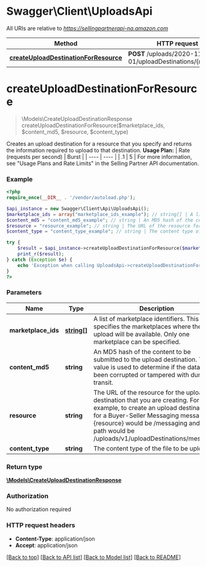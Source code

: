 # Swagger\Client\UploadsApi

All URIs are relative to *https://sellingpartnerapi-na.amazon.com*

Method | HTTP request | Description
------------- | ------------- | -------------
[**createUploadDestinationForResource**](UploadsApi.md#createUploadDestinationForResource) | **POST** /uploads/2020-11-01/uploadDestinations/{resource} | 


# **createUploadDestinationForResource**
> \Models\CreateUploadDestinationResponse createUploadDestinationForResource($marketplace_ids, $content_md5, $resource, $content_type)



Creates an upload destination for a resource that you specify and returns the information required to upload to that destination.  **Usage Plan:**  | Rate (requests per second) | Burst | | ---- | ---- | | .1 | 5 |  For more information, see \"Usage Plans and Rate Limits\" in the Selling Partner API documentation.

### Example
```php
<?php
require_once(__DIR__ . '/vendor/autoload.php');

$api_instance = new Swagger\Client\Api\UploadsApi();
$marketplace_ids = array("marketplace_ids_example"); // string[] | A list of marketplace identifiers. This specifies the marketplaces where the upload will be available. Only one marketplace can be specified.
$content_md5 = "content_md5_example"; // string | An MD5 hash of the content to be submitted to the upload destination. This value is used to determine if the data has been corrupted or tampered with during transit.
$resource = "resource_example"; // string | The URL of the resource for the upload destination that you are creating. For example, to create an upload destination for a Buyer-Seller Messaging message, the {resource} would be /messaging and the path would be  /uploads/v1/uploadDestinations/messaging
$content_type = "content_type_example"; // string | The content type of the file to be uploaded.

try {
    $result = $api_instance->createUploadDestinationForResource($marketplace_ids, $content_md5, $resource, $content_type);
    print_r($result);
} catch (Exception $e) {
    echo 'Exception when calling UploadsApi->createUploadDestinationForResource: ', $e->getMessage(), PHP_EOL;
}
?>
```

### Parameters

Name | Type | Description  | Notes
------------- | ------------- | ------------- | -------------
 **marketplace_ids** | [**string[]**](../Model/string.md)| A list of marketplace identifiers. This specifies the marketplaces where the upload will be available. Only one marketplace can be specified. |
 **content_md5** | **string**| An MD5 hash of the content to be submitted to the upload destination. This value is used to determine if the data has been corrupted or tampered with during transit. |
 **resource** | **string**| The URL of the resource for the upload destination that you are creating. For example, to create an upload destination for a Buyer-Seller Messaging message, the {resource} would be /messaging and the path would be  /uploads/v1/uploadDestinations/messaging |
 **content_type** | **string**| The content type of the file to be uploaded. | [optional]

### Return type

[**\Models\CreateUploadDestinationResponse**](../Model/CreateUploadDestinationResponse.md)

### Authorization

No authorization required

### HTTP request headers

 - **Content-Type**: application/json
 - **Accept**: application/json

[[Back to top]](#) [[Back to API list]](../../README.md#documentation-for-api-endpoints) [[Back to Model list]](../../README.md#documentation-for-models) [[Back to README]](../../README.md)

